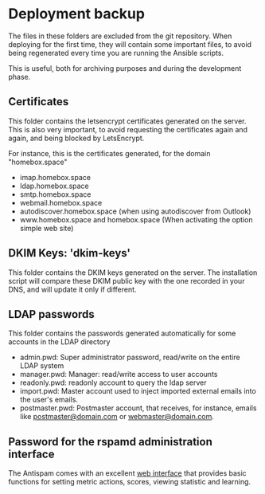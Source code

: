 # Deployment backup

The files in these folders are excluded from the git repository.
When deploying for the first time, they will contain some important files, to avoid being regenerated every time you are running the Ansible scripts.

This is useful, both for archiving purposes and during the development phase.

## Certificates

This folder contains the letsencrypt certificates generated on the server. This is also very important, to avoid requesting the certificates again and again, and being blocked by LetsEncrypt.

For instance, this is the certificates generated, for the domain "homebox.space"

  - imap.homebox.space
  - ldap.homebox.space
  - smtp.homebox.space
  - webmail.homebox.space
  - autodiscover.homebox.space (when using autodiscover from Outlook)
  - <span>www</span>.homebox.space and homebox.space (When activating the option simple web site)

## DKIM Keys: 'dkim-keys'

This folder contains the DKIM keys generated on the server. The installation script will compare these DKIM public key with the one recorded in your DNS, and will update it only if different.

## LDAP passwords

This folder contains the passwords generated automatically for some accounts in the LDAP directory

  - admin.pwd: Super administrator password, read/write on the entire LDAP system
  - manager.pwd: Manager: read/write access to user accounts
  - readonly.pwd: readonly account to query the ldap server
  - import.pwd: Master account used to inject imported external emails into the user's emails.
  - postmaster.pwd: Postmaster account, that receives, for instance, emails
    like postmaster@domain.com or webmaster@domain.com.

## Password for the rspamd administration interface

The Antispam comes with an excellent [web interface](https://www.rspamd.com/webui/) that provides basic functions for setting metric actions, scores, viewing statistic and learning.
